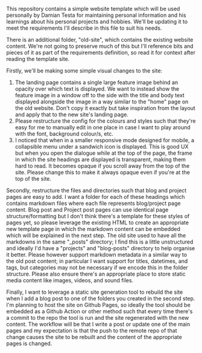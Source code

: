 This repository contains a simple website template which will be used personally by Damian Testa for maintaining personal information and his learnings about his personal projects and hobbies. We'll be updating it to meet the requirements I'll describe in this file to suit his needs.

There is an additional folder, "old-site", which contains the existing website content. We're not going to preserve much of this but I'll reference bits and pieces of it as part of the requirements definition, so read it for context after reading the template site.

Firstly, we'll be making some simple visual changes to the site:
1. The landing page contains a single large feature image behind an opacity over which text is displayed. We want to instead show the feature image in a window off to the side with the title and body text displayed alongside the image in a way similar to the "home" page on the old website. Don't copy it exactly but take inspiration from the layout and apply that to the new site's landing page. 
2. Please restructure the config for the colours and styles such that they're easy for me to manually edit in one place in case I want to play around with the font, background colour/s, etc.
3. I noticed that when in a smaller responsive mode designed for mobile, a collapsible menu under a sandwich icon is displayed. This is good UX but when you open the dialogue while at the top of the page, the frame in which the site headings are displayed is transparent, making them hard to read. It becomes opaque if you scroll away from the top of the site. Please change this to make it always opaque even if you're at the top of the site.

Secondly, restructure the files and directories such that blog and project pages are easy to add. I want a folder for each of these headings which contains markdown files where each file represents blog/project page content. Blog post and Project post pages can use identical page structure/formatting but I don't think there's a template for these styles of pages yet, so please leverage the existing HTML to create an appropriate new template page in which the markdown content can be embedded which will be explained in the next step. The old site used to have all the markdowns in the same "_posts" directory; I find this is a little unstructured and ideally I'd have a "projects" and "blog-posts" directory to help organise it better. Please however support markdown metadata in a similar way to the old post content; in particular I want support for titles, datetimes, and tags, but categories may not be necessary if we encode this in the folder structure. Please also ensure there's an appropriate place to store static media content like images, videos, and sound files.

Finally, I want to leverage a static site generation tool to rebuild the site when I add a blog post to one of the folders you created in the second step. I'm planning to host the site on Github Pages, so ideally the tool should be embedded as a Github Action or other method such that every time there's a commit to the repo the tool is run and the site regenerated with the new content. The workflow will be that I write a post or update one of the main pages and my expectation is that the push to the remote repo of that change causes the site to be rebuilt and the content of the appropriate pages is changed.